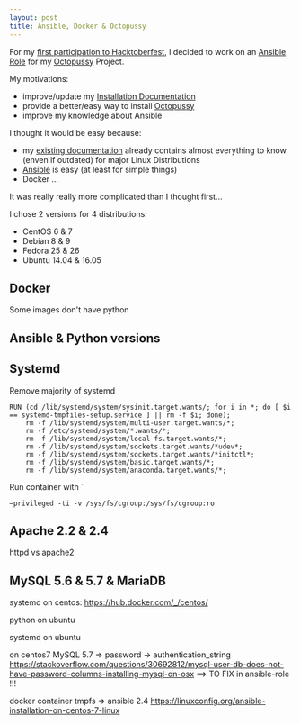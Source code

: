```yaml
---
layout: post
title: Ansible, Docker & Octopussy
---
```


For my [first participation to Hacktoberfest](https://sebthebert.github.io/Hacktoberfest-2017/), 
I decided to work on an [Ansible Role][octopussy_role] for my [Octopussy][octopussy] Project.

My motivations:
  * improve/update my [Installation Documentation][octopussy_doc_install]
  * provide a better/easy way to install [Octopussy][octopussy]
  * improve my knowledge about Ansible

I thought it would be easy because: 
  * my [existing documentation][octopussy_doc_install] already contains almost everything to know (enven if outdated) for major Linux Distributions
  * [Ansible][ansible] is easy (at least for simple things)
  * Docker ...

It was really really more complicated than I thought first...

I chose 2 versions for 4 distributions:
  * CentOS 6 & 7
  * Debian 8 & 9
  * Fedora 25 & 26
  * Ubuntu 14.04 & 16.05
  
## Docker

Some images don't have python
 
## Ansible & Python versions

## Systemd

Remove majority of systemd
```
RUN (cd /lib/systemd/system/sysinit.target.wants/; for i in *; do [ $i == systemd-tmpfiles-setup.service ] || rm -f $i; done); 
    rm -f /lib/systemd/system/multi-user.target.wants/*;
    rm -f /etc/systemd/system/*.wants/*;
    rm -f /lib/systemd/system/local-fs.target.wants/*; 
    rm -f /lib/systemd/system/sockets.target.wants/*udev*; 
    rm -f /lib/systemd/system/sockets.target.wants/*initctl*; 
    rm -f /lib/systemd/system/basic.target.wants/*;
    rm -f /lib/systemd/system/anaconda.target.wants/*;
```

Run container with `
```
–privileged -ti -v /sys/fs/cgroup:/sys/fs/cgroup:ro
```

## Apache 2.2 & 2.4
httpd vs apache2
 
## MySQL 5.6 & 5.7 & MariaDB

systemd on centos:
    https://hub.docker.com/_/centos/

python on ubuntu

systemd on ubuntu

on centos7
MySQL 5.7 => 
password -> authentication_string
https://stackoverflow.com/questions/30692812/mysql-user-db-does-not-have-password-columns-installing-mysql-on-osx 
==> TO FIX in ansible-role !!!

docker container
tmpfs => ansible 2.4
https://linuxconfig.org/ansible-installation-on-centos-7-linux




[ansible]: https://www.ansible.com
[octopussy]: https://github.com/Octopussy-Project/Octopussy
[octopussy_doc_install]: https://github.com/Octopussy-Project/Octopussy_Documentation/blob/master/01_Installation.md
[octopussy_role]: https://github.com/Octopussy-Project/ansible-role-octopussy
